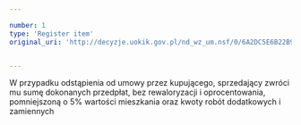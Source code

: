 ```yaml
---

number: 1
type: 'Register item'
original_uri: 'http://decyzje.uokik.gov.pl/nd_wz_um.nsf/0/6A2DC5E6B22B90BCC12572DD003293AC?OpenDocument'


---
```


W przypadku odstąpienia od umowy przez kupującego, sprzedający zwróci mu sumę dokonanych przedpłat, bez rewaloryzacji i oprocentowania, pomniejszoną o 5% wartości mieszkania oraz kwoty robót dodatkowych i zamiennych

